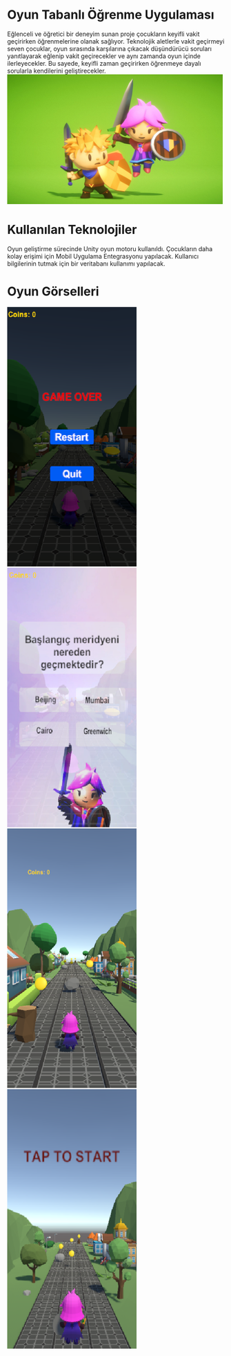  # Oyun Tabanlı Öğrenme Uygulaması
 Eğlenceli ve öğretici bir deneyim sunan proje çocukların keyifli vakit geçirirken öğrenmelerine olanak sağlıyor.
 Teknolojik aletlerle vakit geçirmeyi seven çocuklar, oyun sırasında karşılarına çıkacak düşündürücü soruları yanıtlayarak eğlenip vakit geçirecekler ve aynı zamanda oyun içinde ilerleyecekler. Bu sayede, keyifli zaman geçirirken öğrenmeye dayalı sorularla kendilerini geliştirecekler.
 <img src= "https://github.com/siraytarim/YazilimMuh/blob/siray/8fa5d431-645e-432a-bd46-b6d7b09e7a64.jpg" width="500" height="300" > 
 
 # Kullanılan Teknolojiler
 Oyun geliştirme sürecinde Unity oyun motoru kullanıldı. Çocukların daha kolay erişimi için Mobil Uygulama Entegrasyonu yapılacak. Kullanıcı bilgilerinin tutmak için bir veritabanı kullanımı yapılacak. 
 
# Oyun Görselleri

<img src= "https://github.com/siraytarim/YazilimMuh/blob/siray/Ekran%20görüntüsü%202024-06-11%20000100.png" width="300" height="600" > <img src= "https://github.com/siraytarim/YazilimMuh/blob/siray/Ekran%20görüntüsü%202024-06-11%20000041.png" width="300" height="600" > <img src= "https://github.com/siraytarim/YazilimMuh/blob/siray/Ekran%20görüntüsü%202024-06-11%20000000.png" width="300" height="600" ><img src= "https://github.com/siraytarim/YazilimMuh/blob/siray/Ekran%20görüntüsü%202024-06-10%20235536.png" width="300" height="600" > 


